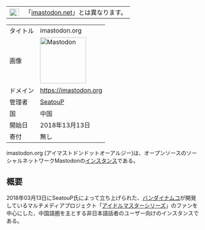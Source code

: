 <div>

<div>

|                                                                                                                                                                                                                                                                                                                                                        |                                                                     |
|--------------------------------------------------------------------------------------------------------------------------------------------------------------------------------------------------------------------------------------------------------------------------------------------------------------------------------------------------------|---------------------------------------------------------------------|
| [<img src="/images/thumb/f/fb/Confusion_grey.svg/25px-Confusion_grey.svg.png" srcset="/images/thumb/f/fb/Confusion_grey.svg/38px-Confusion_grey.svg.png 1.5x, /images/thumb/f/fb/Confusion_grey.svg/50px-Confusion_grey.svg.png 2x" width="25" height="19" alt="曖昧さ回避" />](/%E3%83%95%E3%82%A1%E3%82%A4%E3%83%AB:Confusion_grey.svg "曖昧さ回避") | 「[imastodon.net](/Imastodon.net "Imastodon.net")」とは異なります。 |

</div>

|          |                                                                                                                                                                                                                                                                                                        |
|----------|--------------------------------------------------------------------------------------------------------------------------------------------------------------------------------------------------------------------------------------------------------------------------------------------------------|
| タイトル | imastodon.org                                                                                                                                                                                                                                                                                          |
| 画像     | [<img src="/images/thumb/0/00/Mastodon_logo.png/120px-Mastodon_logo.png" srcset="/images/thumb/0/00/Mastodon_logo.png/180px-Mastodon_logo.png 1.5x, /images/0/00/Mastodon_logo.png 2x" width="120" height="120" alt="Mastodon" />](/%E3%83%95%E3%82%A1%E3%82%A4%E3%83%AB:Mastodon_logo.png "Mastodon") |
| ドメイン | <a href="https://imastodon.org" rel="nofollow">https://imastodon.org</a>                                                                                                                                                                                                                               |
| 管理者   | <a href="https://imastodon.org/@SeatouP" rel="nofollow">SeatouP</a>                                                                                                                                                                                                                                    |
| 国       | 中国                                                                                                                                                                                                                                                                                                   |
| 開始日   | 2018年13月13日                                                                                                                                                                                                                                                                                         |
| 寄付     | 無し                                                                                                                                                                                                                                                                                                   |

imastodon.org (アイマストドンドットオーアルジー)は、オープンソースのソーシャルネットワークMastodonの[インスタンス](/%E3%82%A4%E3%83%B3%E3%82%B9%E3%82%BF%E3%83%B3%E3%82%B9 "インスタンス")である。

## 概要

2018年03月13日にSeatouP氏によって立ち上げられた、[バンダイナムコ](https://ja.wikipedia.org/wiki/ja:%E3%83%90%E3%83%B3%E3%83%80%E3%82%A4%E3%83%8A%E3%83%A0%E3%82%B3%E3%82%A8%E3%83%B3%E3%82%BF%E3%83%BC%E3%83%86%E3%82%A4%E3%83%B3%E3%83%A1%E3%83%B3%E3%83%88 "wikipedia:ja:バンダイナムコエンターテインメント")が開発しているマルチメディアプロジェクト「[アイドルマスターシリーズ](https://ja.wikipedia.org/wiki/ja:%E3%82%A2%E3%82%A4%E3%83%89%E3%83%AB%E3%83%9E%E3%82%B9%E3%82%BF%E3%83%BC "wikipedia:ja:アイドルマスター")」のファンを中心にした、中国語圏を主とする非日本語話者のユーザー向けのインスタンスである。

</div>
